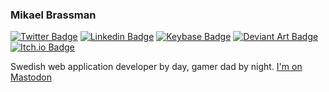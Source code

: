 ### Mikael Brassman

[![Twitter Badge](https://img.shields.io/badge/-@spoike-1ca0f1?style=flat-square&labelColor=1ca0f1&logo=twitter&logoColor=white)](https://twitter.com/spoike)
[![Linkedin Badge](https://img.shields.io/badge/-spoike-blue?style=flat-square&logo=Linkedin&logoColor=white)](https://www.linkedin.com/in/spoike)
[![Keybase Badge](https://img.shields.io/badge/-spoike-darkorange?style=flat-square&logo=Keybase&logoColor=white)](https://keybase.io/spoike)
[![Deviant Art Badge](https://img.shields.io/badge/-workshop-black?style=flat-square&logo=Deviantart&labelColor=black&logoColor=06f286)](https://www.deviantart.com/workshop)
[![Itch.io Badge](https://img.shields.io/badge/-spoike-FA5C5C?style=flat-square&logo=Itch.io&logoColor=ffffff)](https://spoike.itch.io/)

Swedish web application developer by day, gamer dad by night. <a rel="me" href="https://mastodon.social/@spoike">I'm on Mastodon</a>
